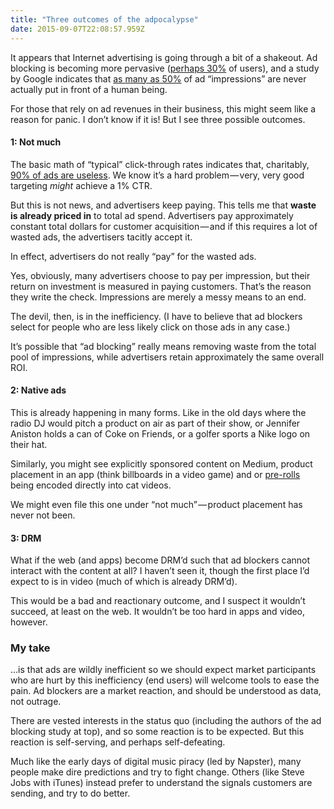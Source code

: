 ```yaml
---
title: "Three outcomes of the adpocalypse"
date: 2015-09-07T22:08:57.959Z
---
```


It appears that Internet advertising is going through a bit of a shakeout. Ad blocking is becoming more pervasive ([perhaps 30%](http://bits.blogs.nytimes.com/2015/08/10/study-of-ad-blocking-software-suggests-wide-use/) of users), and a study by Google indicates that [as many as 50%](http://marketingland.com/googles-report-56-percent-ads-arent-seen-isnt-shocking-heres-110433) of ad “impressions” are never actually put in front of a human being.

For those that rely on ad revenues in their business, this might seem like a reason for panic. I don’t know if it is! But I see three possible outcomes.

#### 1: Not much

The basic math of “typical” click-through rates indicates that, charitably, [90% of ads are useless](http://clipperhouse.com/2014/02/18/threshold-thinking/). We know it’s a hard problem — very, very good targeting _might_ achieve a 1% CTR.

But this is not news, and advertisers keep paying. This tells me that **waste is already priced in** to total ad spend. Advertisers pay approximately constant total dollars for customer acquisition — and if this requires a lot of wasted ads, the advertisers tacitly accept it.

In effect, advertisers do not really “pay” for the wasted ads.

Yes, obviously, many advertisers choose to pay per impression, but their return on investment is measured in paying customers. That’s the reason they write the check. Impressions are merely a messy means to an end.

The devil, then, is in the inefficiency. (I have to believe that ad blockers select for people who are less likely click on those ads in any case.)

It’s possible that “ad blocking” really means removing waste from the total pool of impressions, while advertisers retain approximately the same overall ROI.

#### 2: Native ads

This is already happening in many forms. Like in the old days where the radio DJ would pitch a product on air as part of their show, or Jennifer Aniston holds a can of Coke on Friends, or a golfer sports a Nike logo on their hat.

Similarly, you might see explicitly sponsored content on Medium, product placement in an app (think billboards in a video game) and or [pre-rolls](http://www.neowin.net/news/google-chrome-reportedly-bypassing-adblock-forces-users-to-watch-full-length-video-ads) being encoded directly into cat videos.

We might even file this one under “not much” — product placement has never not been.

#### 3: DRM

What if the web (and apps) become DRM’d such that ad blockers cannot interact with the content at all? I haven’t seen it, though the first place I’d expect to is in video (much of which is already DRM’d).

This would be a bad and reactionary outcome, and I suspect it wouldn’t succeed, at least on the web. It wouldn’t be too hard in apps and video, however.

### My take

…is that ads are wildly inefficient so we should expect market participants who are hurt by this inefficiency (end users) will welcome tools to ease the pain. Ad blockers are a market reaction, and should be understood as data, not outrage.

There are vested interests in the status quo (including the authors of the ad blocking study at top), and so some reaction is to be expected. But this reaction is self-serving, and perhaps self-defeating.

Much like the early days of digital music piracy (led by Napster), many people make dire predictions and try to fight change. Others (like Steve Jobs with iTunes) instead prefer to understand the signals customers are sending, and try to do better.
